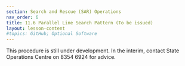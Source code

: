 ```yaml
---
section: Search and Rescue (SAR) Operations
nav_order: 6
title: 11.6 Parallel Line Search Pattern (To be issued)
layout: lesson-content
#topics: GitHub; Optional Software
---
```


This procedure is still under development. In the interim, contact State Operations Centre on 8354 6924 for advice.